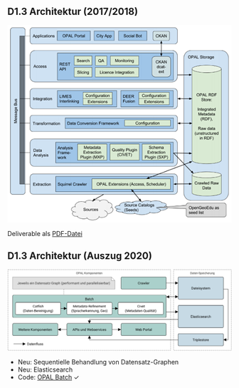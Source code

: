 ## D1.3 Architektur (2017/2018)

![](../Medien/AP1.3-ArchitekturUrspruenglich.png)

Deliverable als [PDF-Datei](https://hobbitdata.informatik.uni-leipzig.de/OPAL/Deliverables/OPAL_D1.3_Architecture.pdf)

## D1.3 Architektur (Auszug 2020)

![](../Medien/AP1.3-Batch.png)

- Neu: Sequentielle Behandlung von Datensatz-Graphen
- Neu: Elasticsearch
- Code: [OPAL Batch](https://github.com/projekt-opal/batch) ✓

